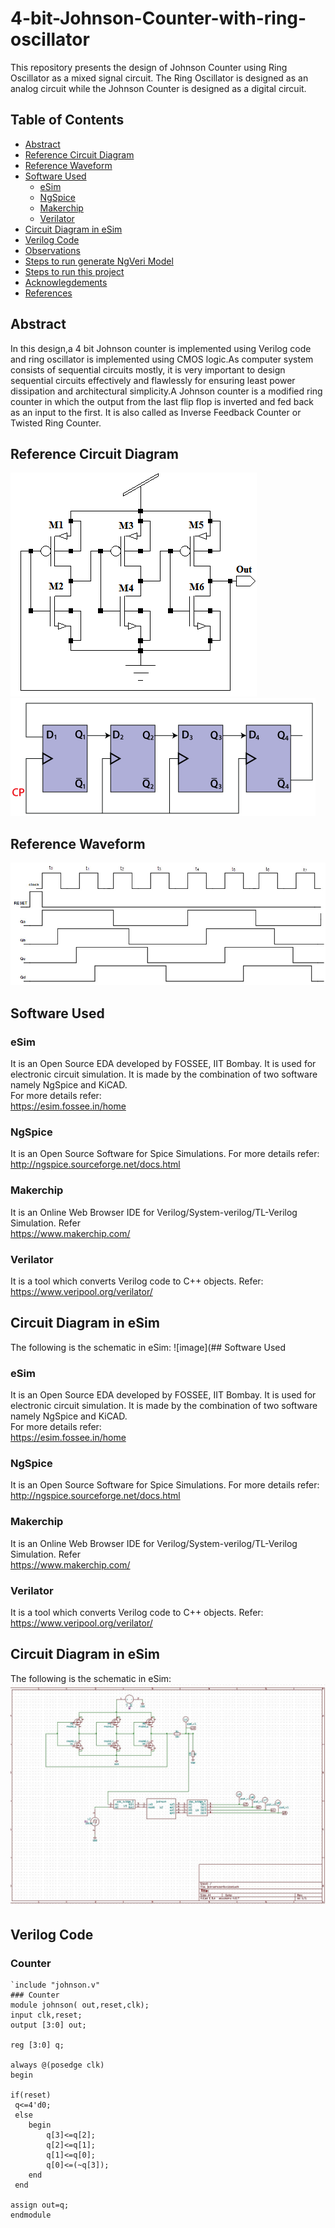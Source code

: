 # 4-bit-Johnson-Counter-with-ring-oscillator
This repository presents the design of Johnson Counter using Ring Oscillator as a mixed signal circuit. The Ring Oscillator is designed as an analog circuit while the Johnson Counter is designed as a digital circuit.

## Table of Contents
- [Abstract](#abstract)
- [Reference Circuit Diagram](#reference-circuit-diagram)
- [Reference Waveform](#reference-waveform)
- [Software Used](#software-used)
  * [eSim](#esim)
  * [NgSpice](#ngspice)
  * [Makerchip](#makerchip)
  * [Verilator](#verilator)
- [Circuit Diagram in eSim](#circuit-diagram-in-esim)
- [Verilog Code](#verilog-code)
- [Observations](#observations)
- [Steps to run generate NgVeri Model](#steps-to-run-generate-ngveri-model)
- [Steps to run this project](#steps-to-run-this-project)
- [Acknowlegdements](#acknowlegdements)
- [References](#references)

## Abstract
In this design,a 4 bit Johnson counter is implemented using Verilog code and ring oscillator is implemented using CMOS logic.As computer system consists of sequential circuits mostly, it is very important to design sequential circuits effectively and flawlessly for ensuring least power dissipation and architectural simplicity.A Johnson counter is a modified ring counter in which the output from the last flip flop is inverted and fed back as an input to the first. It is also called as Inverse Feedback Counter or Twisted Ring Counter.

## Reference Circuit Diagram
![image](https://github.com/Ganapathi28/4-bit-Johnson-Counter-with-ring-oscillator/blob/main/Reference%20Diagram/CMOS%20Ring%20oscillator.png)
![image](https://github.com/Ganapathi28/4-bit-Johnson-Counter-with-ring-oscillator/blob/main/Reference%20Diagram/Johnson%20counter.png)
## Reference Waveform
![image](https://github.com/Ganapathi28/4-bit-Johnson-Counter-with-ring-oscillator/blob/main/Reference%20Diagram/Output%20Graph.jpg)

## Software Used
### eSim
It is an Open Source EDA developed by FOSSEE, IIT Bombay. It is used for electronic circuit simulation. It is made by the combination of two software namely NgSpice and KiCAD.
</br>
For more details refer:
</br>
https://esim.fossee.in/home
### NgSpice
It is an Open Source Software for Spice Simulations. For more details refer:
</br>
http://ngspice.sourceforge.net/docs.html
### Makerchip
It is an Online Web Browser IDE for Verilog/System-verilog/TL-Verilog Simulation. Refer
</br> https://www.makerchip.com/
### Verilator
It is a tool which converts Verilog code to C++ objects. Refer:
https://www.veripool.org/verilator/

## Circuit Diagram in eSim
The following is the schematic in eSim:
![image](## Software Used
### eSim
It is an Open Source EDA developed by FOSSEE, IIT Bombay. It is used for electronic circuit simulation. It is made by the combination of two software namely NgSpice and KiCAD.
</br>
For more details refer:
</br>
https://esim.fossee.in/home
### NgSpice
It is an Open Source Software for Spice Simulations. For more details refer:
</br>
http://ngspice.sourceforge.net/docs.html
### Makerchip
It is an Online Web Browser IDE for Verilog/System-verilog/TL-Verilog Simulation. Refer
</br> https://www.makerchip.com/
### Verilator
It is a tool which converts Verilog code to C++ objects. Refer:
https://www.veripool.org/verilator/

## Circuit Diagram in eSim
The following is the schematic in eSim:
![image](https://github.com/Ganapathi28/4-bit-Johnson-Counter-with-ring-oscillator/blob/main/Simulation%20Results/circuitdiagram.jpg)

## Verilog Code
### Counter

```
`include "johnson.v"
### Counter
module johnson( out,reset,clk);
input clk,reset;
output [3:0] out;
 
reg [3:0] q;
 
always @(posedge clk)
begin
 
if(reset)
 q<=4'd0;
 else
 	begin 
 		q[3]<=q[2];
  		q[2]<=q[1];
  		q[1]<=q[0];
   		q[0]<=(~q[3]);
 	end
 end
 
assign out=q;  
endmodule
```


